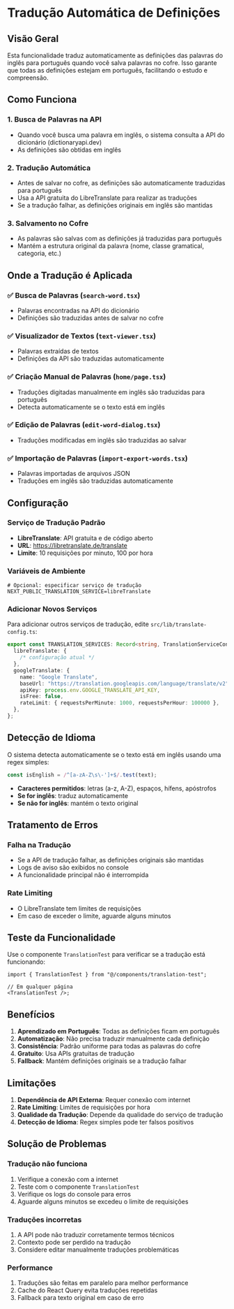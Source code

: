 # Tradução Automática de Definições

## Visão Geral

Esta funcionalidade traduz automaticamente as definições das palavras do inglês para português quando você salva palavras no cofre. Isso garante que todas as definições estejam em português, facilitando o estudo e compreensão.

## Como Funciona

### 1. **Busca de Palavras na API**

- Quando você busca uma palavra em inglês, o sistema consulta a API do dicionário (dictionaryapi.dev)
- As definições são obtidas em inglês

### 2. **Tradução Automática**

- Antes de salvar no cofre, as definições são automaticamente traduzidas para português
- Usa a API gratuita do LibreTranslate para realizar as traduções
- Se a tradução falhar, as definições originais em inglês são mantidas

### 3. **Salvamento no Cofre**

- As palavras são salvas com as definições já traduzidas para português
- Mantém a estrutura original da palavra (nome, classe gramatical, categoria, etc.)

## Onde a Tradução é Aplicada

### ✅ **Busca de Palavras** (`search-word.tsx`)

- Palavras encontradas na API do dicionário
- Definições são traduzidas antes de salvar no cofre

### ✅ **Visualizador de Textos** (`text-viewer.tsx`)

- Palavras extraídas de textos
- Definições da API são traduzidas automaticamente

### ✅ **Criação Manual de Palavras** (`home/page.tsx`)

- Traduções digitadas manualmente em inglês são traduzidas para português
- Detecta automaticamente se o texto está em inglês

### ✅ **Edição de Palavras** (`edit-word-dialog.tsx`)

- Traduções modificadas em inglês são traduzidas ao salvar

### ✅ **Importação de Palavras** (`import-export-words.tsx`)

- Palavras importadas de arquivos JSON
- Traduções em inglês são traduzidas automaticamente

## Configuração

### Serviço de Tradução Padrão

- **LibreTranslate**: API gratuita e de código aberto
- **URL**: https://libretranslate.de/translate
- **Limite**: 10 requisições por minuto, 100 por hora

### Variáveis de Ambiente

```env
# Opcional: especificar serviço de tradução
NEXT_PUBLIC_TRANSLATION_SERVICE=libreTranslate
```

### Adicionar Novos Serviços

Para adicionar outros serviços de tradução, edite `src/lib/translate-config.ts`:

```typescript
export const TRANSLATION_SERVICES: Record<string, TranslationServiceConfig> = {
  libreTranslate: {
    /* configuração atual */
  },
  googleTranslate: {
    name: "Google Translate",
    baseUrl: "https://translation.googleapis.com/language/translate/v2",
    apiKey: process.env.GOOGLE_TRANSLATE_API_KEY,
    isFree: false,
    rateLimit: { requestsPerMinute: 1000, requestsPerHour: 100000 },
  },
};
```

## Detecção de Idioma

O sistema detecta automaticamente se o texto está em inglês usando uma regex simples:

```typescript
const isEnglish = /^[a-zA-Z\s\-']+$/.test(text);
```

- **Caracteres permitidos**: letras (a-z, A-Z), espaços, hífens, apóstrofos
- **Se for inglês**: traduz automaticamente
- **Se não for inglês**: mantém o texto original

## Tratamento de Erros

### Falha na Tradução

- Se a API de tradução falhar, as definições originais são mantidas
- Logs de aviso são exibidos no console
- A funcionalidade principal não é interrompida

### Rate Limiting

- O LibreTranslate tem limites de requisições
- Em caso de exceder o limite, aguarde alguns minutos

## Teste da Funcionalidade

Use o componente `TranslationTest` para verificar se a tradução está funcionando:

```tsx
import { TranslationTest } from "@/components/translation-test";

// Em qualquer página
<TranslationTest />;
```

## Benefícios

1. **Aprendizado em Português**: Todas as definições ficam em português
2. **Automatização**: Não precisa traduzir manualmente cada definição
3. **Consistência**: Padrão uniforme para todas as palavras do cofre
4. **Gratuito**: Usa APIs gratuitas de tradução
5. **Fallback**: Mantém definições originais se a tradução falhar

## Limitações

1. **Dependência de API Externa**: Requer conexão com internet
2. **Rate Limiting**: Limites de requisições por hora
3. **Qualidade da Tradução**: Depende da qualidade do serviço de tradução
4. **Detecção de Idioma**: Regex simples pode ter falsos positivos

## Solução de Problemas

### Tradução não funciona

1. Verifique a conexão com a internet
2. Teste com o componente `TranslationTest`
3. Verifique os logs do console para erros
4. Aguarde alguns minutos se excedeu o limite de requisições

### Traduções incorretas

1. A API pode não traduzir corretamente termos técnicos
2. Contexto pode ser perdido na tradução
3. Considere editar manualmente traduções problemáticas

### Performance

1. Traduções são feitas em paralelo para melhor performance
2. Cache do React Query evita traduções repetidas
3. Fallback para texto original em caso de erro
